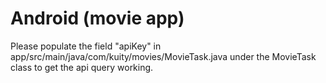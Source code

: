 # Android (movie app)

Please populate the field "apiKey" in app/src/main/java/com/kuity/movies/MovieTask.java under the MovieTask class to get the api query working.
